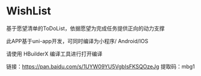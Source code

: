 # WishList
基于愿望清单的ToDoList，依据愿望为完成任务提供正向的动力支撑

此APP基于uni-app开发，可同时编译为小程序/ Android/IOS

请使用 HBuilderX 编译工具进行打开编译

链接：https://pan.baidu.com/s/1UYW09YU5VgbIsFKSQOzeJg 
提取码：mbg1 
